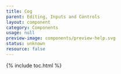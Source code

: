 ```yaml
---
title: Cog
parent: Editing, Inputs and Controls
layout: component
category: Components
usage: null
preview-image: components/preview-help.svg
status: unknown
resource: false
---
```


{% include toc.html %}

<!-- unknown -->
